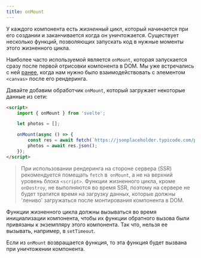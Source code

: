 ```yaml
---
title: onMount
---
```


У каждого компонента есть *жизненный цикл*, который начинается при его создании и заканчивается когда он уничтожается. Существует несколько функций, позволяющих запускать код в нужные моменты этого жизненного цикла.

Наиболее часто используемой является `onMount`, которая запускается сразу после первой отрисовки компонента в DOM. Мы уже встречались с ней [ранее](tutorial/bind-this), когда нам нужно было взаимодействовать с элементом `<canvas>` после его рендеринга.

Давайте добавим обработчик `onMount`, который загружает некоторые данные из сети:

```html
<script>
	import { onMount } from 'svelte';

	let photos = [];

	onMount(async () => {
		const res = await fetch(`https://jsonplaceholder.typicode.com/photos?_limit=20`);
		photos = await res.json();
	});
</script>
```

> При использовании рендеринга на стороне сервера (SSR) рекомендуется помещать `fetch` в` onMount`, а не на верхний уровень блока `<script>`. Функции жизненного цикла, кроме `onDestroy`, не выполняются во время SSR, поэтому на сервере не будет тратится время на загрузку данных, которые должны 'лениво' загружаться  после монтирования компонента в DOM.

Функции жизненного цикла должны вызываться во время инициализации компонента, чтобы их функции обратного вызова были привязаны к экземпляру этого компонента. Так что, нельзя ее вызывать, например, в `setTimeout`.

Если из `onMount` возвращается функция, то эта функция будет вызвана при уничтожении компонента.